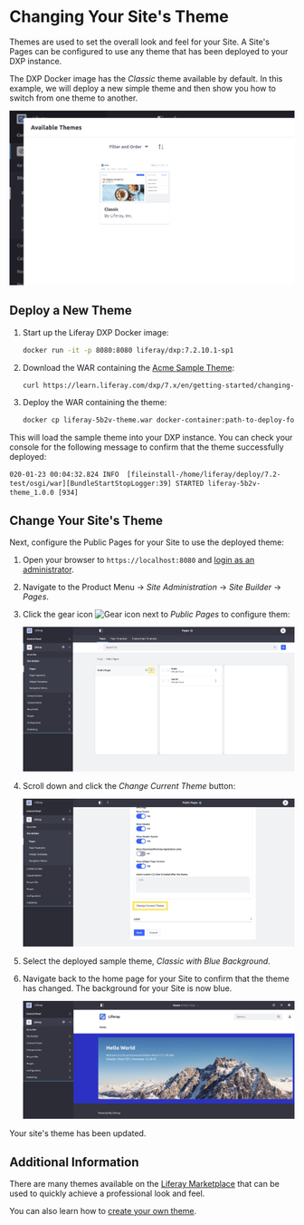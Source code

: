 # Changing Your Site's Theme

Themes are used to set the overall look and feel for your Site. A Site's Pages can be configured to use any theme that has been deployed to your DXP instance.

The DXP Docker image has the _Classic_ theme available by default. In this example, we will deploy a new simple theme and then show you how to switch from one theme to another.

![Out-of-the-box themes](./changing-your-sites-theme/images/01.png)

## Deploy a New Theme

1. Start up the Liferay DXP Docker image:

    ```bash
    docker run -it -p 8080:8080 liferay/dxp:7.2.10.1-sp1
    ```

1. Download the WAR containing the [Acme Sample Theme](./liferay-5b2v-theme.war):

    ```bash
    curl https://learn.liferay.com/dxp/7.x/en/getting-started/changing-your-sites-theme/liferay-5b2v-theme.war -O
    ```

1. Deploy the WAR containing the theme:

    ```bash
    docker cp liferay-5b2v-theme.war docker-container:path-to-deploy-folder
    ```

This will load the sample theme into your DXP instance. You can check your console for the following message to confirm that the theme successfully deployed:

```
020-01-23 00:04:32.824 INFO  [fileinstall-/home/liferay/deploy/7.2-test/osgi/war][BundleStartStopLogger:39] STARTED liferay-5b2v-theme_1.0.0 [934]
```

## Change Your Site's Theme

Next, configure the Public Pages for your Site to use the deployed theme:

1. Open your browser to `https://localhost:8080` and [login as an administrator](./introduction-to-the-admin-account.md).

1. Navigate to the Product Menu → _Site Administration_ → _Site Builder_ → _Pages_.

1. Click the gear icon ![Gear icon](../images/icon-control-menu-gear.png) next to _Public Pages_ to configure them:

    ![Open the Pages screen to configure your Public Pages.](./changing-your-sites-theme/images/02.png)

1. Scroll down and click the _Change Current Theme_ button:

    ![Click Change Current Theme to select a new theme for your Public Pages.](./changing-your-sites-theme/images/03.png)

1. Select the deployed sample theme, _Classic with Blue Background._

1. Navigate back to the home page for your Site to confirm that the theme has changed. The background for your Site is now blue.

    ![The home page has a different color background after changing the theme.](./changing-your-sites-theme/images/04.png)

Your site's theme has been updated.

## Additional Information

There are many themes available on the [Liferay Marketplace](../advanced-installation-and-upgrades/01-installing-liferay-dxp/10-setting-up-marketplace.md) that can be used to quickly achieve a professional look and feel.

You can also learn how to [create your own theme](../site-building/README.md).
